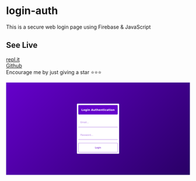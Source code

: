 # login-auth
This is a secure web login page using Firebase &amp; JavaScript

## See Live
[repl.it](https://login-auth.marcraphael.repl.co)
<br>[Github](https://marcraphael12.github.io/login-auth/)
<br>Encourage me by just giving a star ⭐⭐⭐

![](./login.png)
